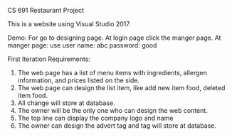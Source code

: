 CS 691 Restaurant Project

This is a website using Visual Studio 2017. 

Demo:
For go to designing page. At login page click the manger page. At manger page: use 
user name:  abc
password:  good

First Iteration Requirements:
1.	The web page has a list of menu items with ingredients, allergen information, and prices listed on the side.
2.	The web page can design the list item, like add new item food, deleted item food. 
3.	All change will store at database.  
4.	The owner will be the only one who can design the web content.
5.	The top line can display the company logo and name
6.	The owner can design the advert tag and tag will store at database. 

